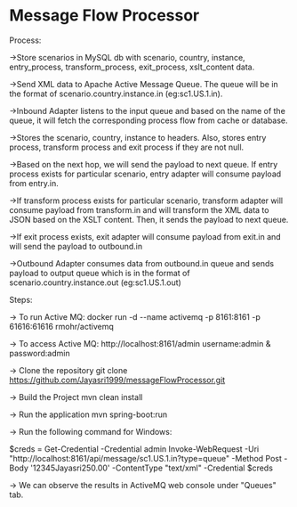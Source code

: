 # Message Flow Processor
Process:

->Store scenarios in MySQL db with scenario, country, instance, entry_process, transform_process, exit_process, xslt_content data.

->Send XML data to Apache Active Message Queue. The queue will be in the format of scenario.country.instance.in (eg:sc1.US.1.in).

->Inbound Adapter listens to the input queue and based on the name of the queue, it will fetch the corresponding process flow from cache or database.

->Stores the scenario, country, instance to headers. Also, stores entry process, transform process and exit process if they are not null.

->Based on the next hop, we will send the payload to next queue. If entry process exists for particular scenario, entry adapter will consume payload from entry.in.

->If transform process exists for particular scenario, transform adapter will consume payload from transform.in and will transform the XML data to JSON based on the XSLT content. Then, it sends the payload to next queue.

->If exit process exists, exit adapter will consume payload from exit.in and will send the payload to outbound.in

->Outbound Adapter consumes data from outbound.in queue and sends payload to output queue which is in the format of scenario.country.instance.out (eg:sc1.US.1.out)


Steps:

-> To run Active MQ: docker run -d --name activemq -p 8161:8161 -p 61616:61616 rmohr/activemq

-> To access Active MQ: http://localhost:8161/admin username:admin & password:admin

-> Clone the repository git clone https://github.com/Jayasri1999/messageFlowProcessor.git

-> Build the Project mvn clean install

-> Run the application mvn spring-boot:run

-> Run the following command for Windows:

$creds = Get-Credential -Credential admin
Invoke-WebRequest -Uri "http://localhost:8161/api/message/sc1.US.1.in?type=queue"  -Method Post  -Body '<order><id>12345</id><customer>Jayasri</customer><amount>250.00</amount></order>'  -ContentType "text/xml"  -Credential $creds

-> We can observe the results in ActiveMQ web console under "Queues" tab.
